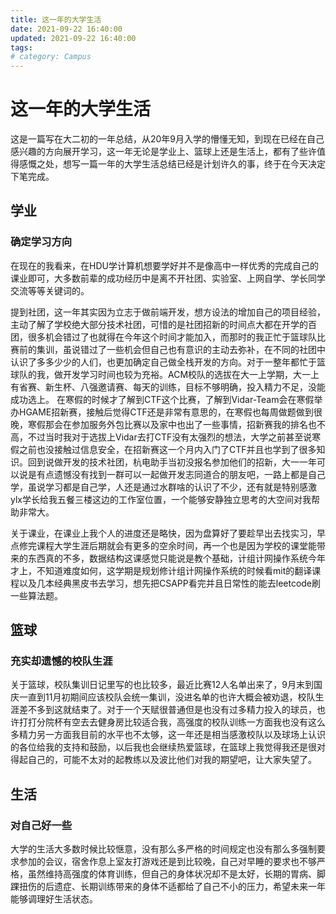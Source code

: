 ```yaml
---
title: 这一年的大学生活
date: 2021-09-22 16:40:00
updated: 2021-09-22 16:40:00
tags: 
# category: Campus
---
```


# 这一年的大学生活

​		这是一篇写在大二初的一年总结，从20年9月入学的懵懂无知，到现在已经在自己感兴趣的方向展开学习，这一年无论是学业上、篮球上还是生活上，都有了些许值得感慨之处，想写一篇一年的大学生活总结已经是计划许久的事，终于在今天决定下笔完成。

## 学业

### 确定学习方向

​		在现在的我看来，在HDU学计算机想要学好并不是像高中一样优秀的完成自己的课业即可，大多数前辈的成功经历中是离不开社团、实验室、上网自学、学长同学交流等等关键词的。

​		提到社团，这一年其实因为立志于做前端开发，想方设法的增加自己的项目经验，主动了解了学校绝大部分技术社团，可惜的是社团招新的时间点大都在开学的百团，很多机会错过了也就得在今年这个时间才能加入，而那时的我正忙于篮球队比赛前的集训，虽说错过了一些机会但自己也有意识的主动去弥补，在不同的社团中认识了多多少少的人们，也更加确定自己做全栈开发的方向。对于一整年都忙于篮球队的我，做开发学习时间也较为充裕。ACM校队的选拔在大一上学期，大一上有省赛、新生杯、八强邀请赛、每天的训练，目标不够明确，投入精力不足，没能成功选上。 在寒假的时候才了解到CTF这个比赛，了解到Vidar-Team会在寒假举办HGAME招新赛，接触后觉得CTF还是非常有意思的，在寒假也每周做题做到很晚，寒假那会在参加服务外包比赛以及家中也出了一些事情，招新赛我的排名也不高，不过当时我对于选拔上Vidar去打CTF没有太强烈的想法，大学之前甚至说寒假之前也没接触过信息安全，在招新赛这一个月内入门了CTF并且也学到了很多知识。回到说做开发的技术社团，杭电助手当初没报名参加他们的招新，大一一年可以说是有点遗憾没有找到一群可以一起做开发志同道合的朋友吧，一路上都是自己学，虽说学习都是自己学，人还是通过水群啥的认识了不少，还有就是特别感激ylx学长给我五餐三楼这边的工作室位置，一个能够安静独立思考的大空间对我帮助非常大。

​		关于课业，在课业上我个人的进度还是略快，因为盘算好了要趁早出去找实习，早点修完课程大学生涯后期就会有更多的空余时间，再一个也是因为学校的课堂能带来的东西真的不多，数据结构这课感觉只能说是教个基础，计组计网操作系统今年才上，不知道难度如何，这学期是规划修计组计网操作系统的时候看mit的翻译课程以及几本经典黑皮书去学习，想先把CSAPP看完并且日常性的能去leetcode刷一些算法题。

## 篮球

### 充实却遗憾的校队生涯

​		关于篮球，校队集训日记里写的也比较多，最近比赛12人名单出来了，9月末到国庆一直到11月初期间应该校队会统一集训，没进名单的也许大概会被劝退，校队生涯差不多到这就结束了。对于一个天赋很普通但是也没有过多精力投入的球员，也许打打分院杯有空去去健身房比较适合我，高强度的校队训练一方面我也没有这么多精力另一方面我目前的水平也不太够，这一年还是相当感激校队以及球场上认识的各位给我的支持和鼓励，以后我也会继续热爱篮球，在篮球上我觉得我还是很对得起自己的，可能不太对的起教练以及波比他们对我的期望吧，让大家失望了。

## 生活

### 对自己好一些

​		大学的生活大多数时候比较惬意，没有那么多严格的时间规定也没有那么多强制要求参加的会议，宿舍作息上室友打游戏还是到比较晚，自己对早睡的要求也不够严格，虽然维持高强度的体育训练，但自己的身体状况却不是太好，长期的胃病、脚踝扭伤的后遗症、长期训练带来的身体不适都给了自己不小的压力，希望未来一年能够调理好生活状态。